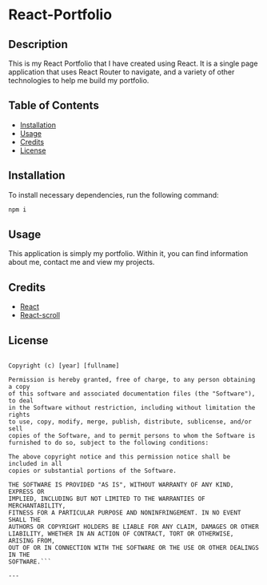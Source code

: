 # React-Portfolio
## Description

This is my React Portfolio that I have created using React. It is a single page application that uses React Router to navigate, and a variety of other technologies to help me build my portfolio.

## Table of Contents

- [Installation](#installation)
- [Usage](#usage)
- [Credits](#credits)
- [License](#license)

## Installation

To install necessary dependencies, run the following command:

```md
npm i
```

## Usage

This application is simply my portfolio. Within it, you can find information about me, contact me and view my projects.

## Credits

- [React](https://reactjs.org/)
- [React-scroll](https://www.npmjs.com/package/react-scroll)

## License

```MIT License

Copyright (c) [year] [fullname]

Permission is hereby granted, free of charge, to any person obtaining a copy
of this software and associated documentation files (the "Software"), to deal
in the Software without restriction, including without limitation the rights
to use, copy, modify, merge, publish, distribute, sublicense, and/or sell
copies of the Software, and to permit persons to whom the Software is
furnished to do so, subject to the following conditions:

The above copyright notice and this permission notice shall be included in all
copies or substantial portions of the Software.

THE SOFTWARE IS PROVIDED "AS IS", WITHOUT WARRANTY OF ANY KIND, EXPRESS OR
IMPLIED, INCLUDING BUT NOT LIMITED TO THE WARRANTIES OF MERCHANTABILITY,
FITNESS FOR A PARTICULAR PURPOSE AND NONINFRINGEMENT. IN NO EVENT SHALL THE
AUTHORS OR COPYRIGHT HOLDERS BE LIABLE FOR ANY CLAIM, DAMAGES OR OTHER
LIABILITY, WHETHER IN AN ACTION OF CONTRACT, TORT OR OTHERWISE, ARISING FROM,
OUT OF OR IN CONNECTION WITH THE SOFTWARE OR THE USE OR OTHER DEALINGS IN THE
SOFTWARE.```

---